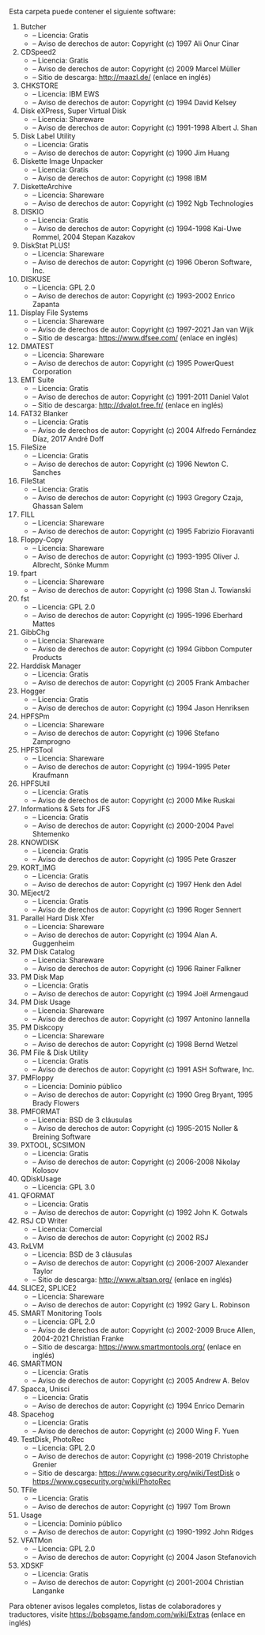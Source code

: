 ﻿Esta carpeta puede contener el siguiente software:

1. Butcher
   - – Licencia: Gratis
   - – Aviso de derechos de autor: Copyright (c) 1997 Ali Onur Cinar
2. CDSpeed2
   - – Licencia: Gratis
   - – Aviso de derechos de autor: Copyright (c) 2009 Marcel Müller
   - – Sitio de descarga: http://maazl.de/ (enlace en inglés)
3. CHKSTORE
   - – Licencia: IBM EWS
   - – Aviso de derechos de autor: Copyright (c) 1994 David Kelsey
4. Disk eXPress, Super Virtual Disk
   - – Licencia: Shareware
   - – Aviso de derechos de autor: Copyright (c) 1991-1998 Albert J. Shan
5. Disk Label Utility
   - – Licencia: Gratis
   - – Aviso de derechos de autor: Copyright (c) 1990 Jim Huang
6. Diskette Image Unpacker
   - – Licencia: Gratis
   - – Aviso de derechos de autor: Copyright (c) 1998 IBM
7. DisketteArchive
   - – Licencia: Shareware
   - – Aviso de derechos de autor: Copyright (c) 1992 Ngb Technologies
8. DISKIO
   - – Licencia: Gratis
   - – Aviso de derechos de autor: Copyright (c) 1994-1998 Kai-Uwe Rommel, 2004 Stepan Kazakov
9. DiskStat PLUS!
   - – Licencia: Shareware
   - – Aviso de derechos de autor: Copyright (c) 1996 Oberon Software, Inc.
10. DISKUSE
    - – Licencia: GPL 2.0
    - – Aviso de derechos de autor: Copyright (c) 1993-2002 Enrico Zapanta
11. Display File Systems
    - – Licencia: Shareware
    - – Aviso de derechos de autor: Copyright (c) 1997-2021 Jan van Wijk
    - – Sitio de descarga: https://www.dfsee.com/ (enlace en inglés)
12. DMATEST
    - – Licencia: Shareware
    - – Aviso de derechos de autor: Copyright (c) 1995 PowerQuest Corporation
13. EMT Suite
    - – Licencia: Gratis
    - – Aviso de derechos de autor: Copyright (c) 1991-2011 Daniel Valot
    - – Sitio de descarga: http://dvalot.free.fr/ (enlace en inglés)
14. FAT32 Blanker
    - – Licencia: Gratis
    - – Aviso de derechos de autor: Copyright (c) 2004 Alfredo Fernández Díaz, 2017 André Doff
15. FileSize
    - – Licencia: Gratis
    - – Aviso de derechos de autor: Copyright (c) 1996 Newton C. Sanches
16. FileStat
    - – Licencia: Gratis
    - – Aviso de derechos de autor: Copyright (c) 1993 Gregory Czaja, Ghassan Salem
17. FILL
    - – Licencia: Shareware
    - – Aviso de derechos de autor: Copyright (c) 1995 Fabrizio Fioravanti
18. Floppy-Copy
    - – Licencia: Shareware
    - – Aviso de derechos de autor: Copyright (c) 1993-1995 Oliver J. Albrecht, Sönke Mumm
19. fpart
    - – Licencia: Shareware
    - – Aviso de derechos de autor: Copyright (c) 1998 Stan J. Towianski
20. fst
    - – Licencia: GPL 2.0
    - – Aviso de derechos de autor: Copyright (c) 1995-1996 Eberhard Mattes
21. GibbChg
    - – Licencia: Shareware
    - – Aviso de derechos de autor: Copyright (c) 1994 Gibbon Computer Products
22. Harddisk Manager
    - – Licencia: Gratis
    - – Aviso de derechos de autor: Copyright (c) 2005 Frank Ambacher
23. Hogger
    - – Licencia: Gratis
    - – Aviso de derechos de autor: Copyright (c) 1994 Jason Henriksen
24. HPFSPm
    - – Licencia: Shareware
    - – Aviso de derechos de autor: Copyright (c) 1996 Stefano Zamprogno
25. HPFSTool
    - – Licencia: Shareware
    - – Aviso de derechos de autor: Copyright (c) 1994-1995 Peter Kraufmann
26. HPFSUtil
    - – Licencia: Gratis
    - – Aviso de derechos de autor: Copyright (c) 2000 Mike Ruskai
27. Informations & Sets for JFS
    - – Licencia: Gratis
    - – Aviso de derechos de autor: Copyright (c) 2000-2004 Pavel Shtemenko
28. KNOWDISK
    - – Licencia: Gratis
    - – Aviso de derechos de autor: Copyright (c) 1995 Pete Graszer
29. KORT_IMG
    - – Licencia: Gratis
    - – Aviso de derechos de autor: Copyright (c) 1997 Henk den Adel
30. MEject/2
    - – Licencia: Gratis
    - – Aviso de derechos de autor: Copyright (c) 1996 Roger Sennert
31. Parallel Hard Disk Xfer
    - – Licencia: Shareware
    - – Aviso de derechos de autor: Copyright (c) 1994 Alan A. Guggenheim
32. PM Disk Catalog
    - – Licencia: Shareware
    - – Aviso de derechos de autor: Copyright (c) 1996 Rainer Falkner
33. PM Disk Map
    - – Licencia: Gratis
    - – Aviso de derechos de autor: Copyright (c) 1994 Joël Armengaud
34. PM Disk Usage
    - – Licencia: Shareware
    - – Aviso de derechos de autor: Copyright (c) 1997 Antonino Iannella
35. PM Diskcopy
    - – Licencia: Shareware
    - – Aviso de derechos de autor: Copyright (c) 1998 Bernd Wetzel
36. PM File & Disk Utility
    - – Licencia: Gratis
    - – Aviso de derechos de autor: Copyright (c) 1991 ASH Software, Inc.
37. PMFloppy
    - – Licencia: Dominio público
    - – Aviso de derechos de autor: Copyright (c) 1990 Greg Bryant, 1995 Brady Flowers
38. PMFORMAT
    - – Licencia: BSD de 3 cláusulas
    - – Aviso de derechos de autor: Copyright (c) 1995-2015 Noller & Breining Software
39. PXTOOL, SCSIMON
    - – Licencia: Gratis
    - – Aviso de derechos de autor: Copyright (c) 2006-2008 Nikolay Kolosov
40. QDiskUsage
    - – Licencia: GPL 3.0
41. QFORMAT
    - – Licencia: Gratis
    - – Aviso de derechos de autor: Copyright (c) 1992 John K. Gotwals
42. RSJ CD Writer
    - – Licencia: Comercial
    - – Aviso de derechos de autor: Copyright (c) 2002 RSJ
43. RxLVM
    - – Licencia: BSD de 3 cláusulas
    - – Aviso de derechos de autor: Copyright (c) 2006-2007 Alexander Taylor
    - – Sitio de descarga: http://www.altsan.org/ (enlace en inglés)
44. SLICE2, SPLICE2
    - – Licencia: Shareware
    - – Aviso de derechos de autor: Copyright (c) 1992 Gary L. Robinson
45. SMART Monitoring Tools
    - – Licencia: GPL 2.0
    - – Aviso de derechos de autor: Copyright (c) 2002-2009 Bruce Allen, 2004-2021 Christian Franke
    - – Sitio de descarga: https://www.smartmontools.org/ (enlace en inglés)
46. SMARTMON
    - – Licencia: Gratis
    - – Aviso de derechos de autor: Copyright (c) 2005 Andrew A. Belov
47. Spacca, Unisci
    - – Licencia: Gratis
    - – Aviso de derechos de autor: Copyright (c) 1994 Enrico Demarin
48. Spacehog
    - – Licencia: Gratis
    - – Aviso de derechos de autor: Copyright (c) 2000 Wing F. Yuen
49. TestDisk, PhotoRec
    - – Licencia: GPL 2.0
    - – Aviso de derechos de autor: Copyright (c) 1998-2019 Christophe Grenier
    - – Sitio de descarga: https://www.cgsecurity.org/wiki/TestDisk o https://www.cgsecurity.org/wiki/PhotoRec
50. TFile
    - – Licencia: Gratis
    - – Aviso de derechos de autor: Copyright (c) 1997 Tom Brown
51. Usage
    - – Licencia: Dominio público
    - – Aviso de derechos de autor: Copyright (c) 1990-1992 John Ridges
52. VFATMon
    - – Licencia: GPL 2.0
    - – Aviso de derechos de autor: Copyright (c) 2004 Jason Stefanovich
53. XDSKF
    - – Licencia: Gratis
    - – Aviso de derechos de autor: Copyright (c) 2001-2004 Christian Langanke

Para obtener avisos legales completos, listas de colaboradores y traductores, visite https://bobsgame.fandom.com/wiki/Extras (enlace en inglés)
